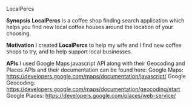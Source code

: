 LocalPercs

**Synopsis**
**LocalPercs** is a coffee shop finding search application which helps you find new local coffee houses around the location of your choosing.

**Motivation**
I created **LocalPercs** to help my wife and I find new coffee shops to try, and to help support local businesses.

**APIs**
I used Google Maps javascript API along with their Geocoding and Places APIs and their documentation can be found here:
Google Maps: https://developers.google.com/maps/documentation/javascript/
Google Geocoding: https://developers.google.com/maps/documentation/geocoding/start
Google Places: https://developers.google.com/places/web-service/
